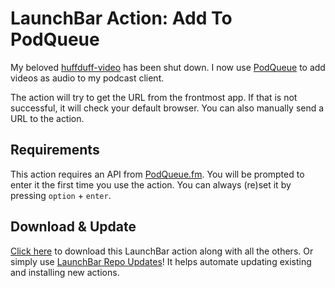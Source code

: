 # LaunchBar Action: Add To PodQueue

My beloved [huffduff-video](https://huffduff-video.snarfed.org) has been shut down. I now use [PodQueue](https://podqueue.fm) to add videos as audio to my podcast client.

The action will try to get the URL from the frontmost app. If that is not successful, it will check your default browser. You can also manually send a URL to the action. 

## Requirements

This action requires an API from [PodQueue.fm](https://podqueue.fm/users/api_key). You will be prompted to enter it the first time you use the action. You can always (re)set it by pressing `option` + `enter`.


## Download & Update

[Click here](https://github.com/Ptujec/LaunchBar/archive/refs/heads/master.zip) to download this LaunchBar action along with all the others. Or simply use [LaunchBar Repo Updates](https://github.com/Ptujec/LaunchBar/tree/master/LB-Repo-Updates#launchbar-repo-updates-action)! It helps automate updating existing and installing new actions.   
